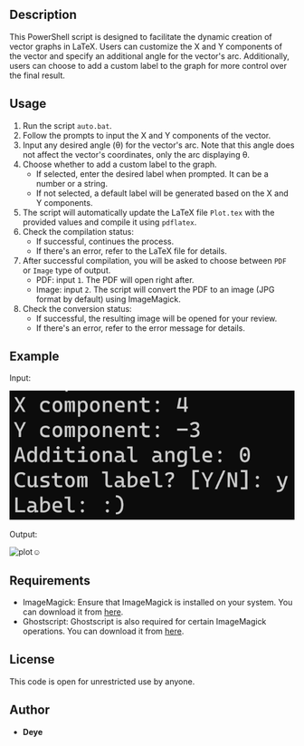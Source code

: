 ## Description

This PowerShell script is designed to facilitate the dynamic creation of vector graphs in LaTeX. Users can customize the X and Y components of the vector and specify an additional angle for the vector's arc. Additionally, users can choose to add a custom label to the graph for more control over the final result.

## Usage

1. Run the script `auto.bat`.
2. Follow the prompts to input the X and Y components of the vector.
3. Input any desired angle (θ) for the vector's arc. Note that this angle does not affect the vector's coordinates, only the arc displaying θ.
4. Choose whether to add a custom label to the graph.
   - If selected, enter the desired label when prompted. It can be a number or a string.
   - If not selected, a default label will be generated based on the X and Y components.
5. The script will automatically update the LaTeX file `Plot.tex` with the provided values and compile it using `pdflatex`.
6. Check the compilation status:
   - If successful, continues the process.
   - If there's an error, refer to the LaTeX file for details.
7. After successful compilation, you will be asked to choose between `PDF` or `Image` type of output.
   - PDF: input `1`. The PDF will open right after.
   - Image: input `2`. The script will convert the PDF to an image (JPG format by default) using ImageMagick.
8. Check the conversion status:
   - If successful, the resulting image will be opened for your review.
   - If there's an error, refer to the error message for details.

## Example

Input:

![cdm](cdm.png)

Output:

![plot☺](Plot☺.png)

## Requirements

- ImageMagick: Ensure that ImageMagick is installed on your system. You can download it from [here](https://imagemagick.org/script/download.php).
- Ghostscript: Ghostscript is also required for certain ImageMagick operations. You can download it from [here](https://www.ghostscript.com/releases/gsdnld.html).

## License

This code is open for unrestricted use by anyone.

## Author

- **Deye**
